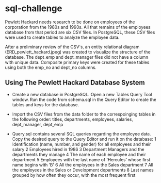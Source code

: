 # sql-challenge

Pewlett Hackard needs research to be done on employees of the corporation from the 1980s and 1990s. All that remains of the employees database from that period are six CSV files. In PostgreSQL, these CSV files were used to create tables to analyze the employee data.

After a preliminary review of the CSV's, an entity relational diagram (ERD_pewlett_hackard.jpeg) was created to visualize the structure of the database. The dept_emp and dept_manager files did not have a column with unique data. Composite primary keys were created for these tables using both the emp_no and dept_no columns.

## Using The Pewlett Hackard Database System

* Create a new database in PostgreSQL. Open a new Tables Query Tool window. Run the code from schema.sql in the Query Editor to create the tables and keys for the database.

* Import the CSV files from the data folder to the correspoinging tables in the following order: titles, departments, employees, salaries, dept_manager, dept_emp

* Query.sql contains several SQL queries regarding the employee data. Copy the desired query to the Query Editor and run it on the database:
    1 Identification (name, number, and gender) for all employees and their salary
    2 Employees hired in 1986
    3 Department Managers and the departments they manage
    4 The name of each employee and their department
    5 Employees with the last name of 'Hercules' whose first name begins with 'B'
    6 All the employees in the Sales department
    7 All the employees in the Sales or Development departments
    8 Last names grouped by how often they occur, with the most frequent first
